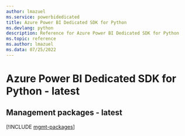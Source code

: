 ```yaml
---
author: lmazuel
ms.service: powerbidedicated
title: Azure Power BI Dedicated SDK for Python
ms.devlang: python
description: Reference for Azure Power BI Dedicated SDK for Python
ms.topic: reference
ms.author: lmazuel
ms.data: 07/25/2022
---
```

# Azure Power BI Dedicated SDK for Python - latest

## Management packages - latest
[!INCLUDE [mgmt-packages](power-bi-dedicated-mgmt-index.md)]